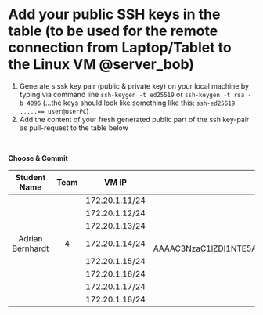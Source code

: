 # Add your public SSH keys in the table (to be used for the remote connection from Laptop/Tablet to the Linux VM @server_bob)

1. Generate s ssk key pair (public & private key) on your local machine by typing via command line `ssh-keygen -t ed25519` or `ssh-keygen -t rsa -b 4096` (...the keys should look like something like this: `ssh-ed25519 .....== user@userPC`)
2. Add the content of your fresh generated public part of the ssh key-pair as pull-request to the table below


<br/>

**Choose & Commit**

|  Student Name	        |  Team		          	        | VM IP                    |  public ssh key          |
| :-------------------: | :-------------------------: | :----------------------: | :----------------------: |
|  | | 172.20.1.11/24 | |
|  |  | 172.20.1.12/24 | |
|  |  | 172.20.1.13/24 | |
| Adrian Bernhardt | 4 | 172.20.1.14/24 |ssh-ed25519 AAAAC3NzaC1lZDI1NTE5AAAAIP5Uon0DLs9jfR3vnEJV86jt9+ssggzk6ZXrLm1pUqcP |
|  |  | 172.20.1.15/24 | |
|  |  | 172.20.1.16/24 | |
|  |  | 172.20.1.17/24 | |
|  |  | 172.20.1.18/24 |  |
